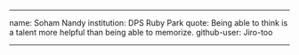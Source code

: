 ---
name: Soham Nandy
institution: DPS Ruby Park
quote: Being able to think is a talent more helpful than being able to memorize.
github-user: Jiro-too
___
